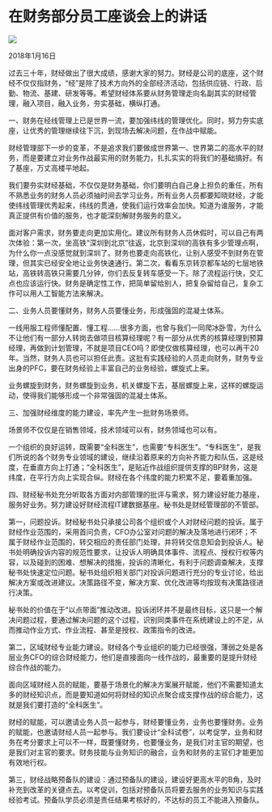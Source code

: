 # 在财务部分员工座谈会上的讲话
<img class="pv" src="https://api.visitor.plantree.me/visitor-badge/pv?namespace=plantree.me&key=renzhengfei-speeches/在财务部分员工座谈会上的讲话.md">



2018年1月16日



过去三十年，财经做出了很大成绩，感谢大家的努力。财经是公司的底座，这个财经不仅仅指财务，“经”是除了技术方向外的全部经济活动，包括供应链、行政、后勤、物流、基建、研发等等。希望财经体系要从财务管理走向名副其实的财经管理，融入项目，融入业务，夯实基础，横纵打通。

一、财务在经线管理上已是世界一流，要加强纬线的管理优化。同时，努力夯实底座，让优秀的管理继续往下沉，到现场去解决问题，在作战中赋能。

财经管理部下一步的变革，不是追求我们要做成世界第一、世界第二的高水平的财务，而是要建立对业务作战最实用的财务能力，扎扎实实的将我们的基础搞好。有了基座，万丈高楼平地起。

我们要夯实财经基础，不仅仅是财务基础，你们要明白自己身上担负的重任，所有不熟悉业务的财务人员必须抽时间去学习业务，所有业务人员都要知晓财经，才能使纬线管理优秀起来，纬线的贯通，使我们运行效率会加快。知道为谁服务，才能真正提供有价值的服务，也才能深刻解财务服务的意义。

面对客户需求，财务要走向更加实用化。建议所有财务人员休假时，可以自己有两次体验：第一次，坐高铁“深圳到北京”往返，北京到深圳的高铁有多少管理点啊，为什么你一点没感觉就到深圳了。财务也要走向高铁化，让别人感受不到财务在管理，但其实已经安全地让业务快速通行。第二次，看看东京转京都车站的七层地铁站，高铁转高铁只需要几分钟，你们去反复转车感受一下。除了流程运行快，交汇点也应该运行快。财务是确定性工作，把简单留给别人，把复杂留给自己，复杂工作可以用人工智能方法来解决。

二、业务人员要懂财务，财务人员要懂业务，形成强固的混凝土体系。

一线用服工程师懂配置、懂工程……很多方面，也曾与我们一同爬冰卧雪，为什么不让他们有一部分人转岗去做项目核算经理呢？有一部分从优秀的核算经理到预算经理，再做到计划管理，不就是项目CEO吗？即使仅做核算经理，也可以再干20年。当然，财务人员也可以担任此责。这批有实践经验的人员走向财务，财务专业出身的PFC，要在财务经验上丰富自己的业务经验，螺旋式上来。

业务螺旋到财务，财务螺旋到业务，机关螺旋下去，基层螺旋上来，这样的螺旋运动，使得我们能够形成一个非常强固的混凝土体系。

三、加强财经维度的能力建设，率先产生一批财务场景师。

场景师不仅仅是在销售领域，技术领域可以有，财务领域也可以有。

一个组织的良好运转，既需要“全科医生”，也需要“专科医生”。“专科医生”，是我们所说的各个财务专业领域的建设，继续沿着原来的方向补齐能力和队伍，这是经度，在垂直方向上打通；“全科医生”，是贴近作战组织提供支撑的BP财务，这是纬度，在平行方向上实现合纵。财经在各个纬度的能力积累不足，要着重加强。

四、财经秘书处充分听取各方面对内部管理的批评与需求，努力建设好能力基座，服务好业务。努力建设好财经流程IT建数据基座。秘书处是财经管理部的不管部。

第一，问题投诉。财经秘书处只承接公司各个组织或个人对财经问题的投诉。属于财经作业范围的，采用首问负责，CFO办公室对问题的解决及落地进行闭环；不属于财经作业范围的，转交相应的责任部门处理，并将转交信息知会到投诉人。秘书处明确投诉内容的规范性要求，让投诉人明确具体事件、流程点、授权行权等内容，以及碰到的困难、想解决的措施，投诉的清晰化，有利于问题调查解决，支撑秘书处快速定位问题。秘书处组织相关部门对投诉问题进行充分的专业讨论，给出解决方案或改进建议。决策路径不变，解决方案、优化改进等均按现有决策路径进行决策。

秘书处的价值在于“以点带面”推动改进。投诉闭环并不是最终目标，这只是一个解决问题过程，要通过解决问题的这个过程，识别同类事件在系统建设上的不足，从而推动作业方式、作业流程、甚至是授权、政策指令的改进。

第二，区域财经专业能力建设。财经各个专业组织的能力已经很强，薄弱之处是各层业务CFO的综合财经能力，他们是直接面向一线作战的，最重要的是提升财经综合作战的能力。

面向区域财经人员的赋能，要基于场景化的解决方案展开赋能，他们不需要知道太多的财经知识点，而是要知道如何将财经的知识点聚合成支撑作战的综合能力，这就是我们要打造的“全科医生”。

财经的赋能，可以邀请业务人员一起参与，财经要懂业务，业务也要懂财务。业务的赋能，也邀请财经人员一起参与。我们要设计“全科试卷”，以考促学，业务和财务在考分要求上可以不一样，既要懂财务，也要懂业务，是我们对主官的期望，也是我们对主官的要求。财务技能与业务知识的融合，业务和财务的主官们才能更加有效地行权。

 第三，财经战略预备队的建设：通过预备队的建设，建设好更高水平的B角，及时补充到改革的关键点去。以考促训，包括对预备队员将要去服务的业务知识与实践经验考试。预备队学员必须是责任结果考核好的，不达标的员工不能进入预备队。

